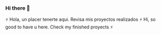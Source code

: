 ### Hi there 👋

<!--
**luisinostrozaf/luisinostrozaf** is a ✨ _special_ ✨ repository because its `README.md` (this file) appears on your GitHub profile.

Here are some ideas to get you started:

- 🔭 I’m currently working on ...
- 🌱 I’m currently learning ...
- 👯 I’m looking to collaborate on ...
- 🤔 I’m looking for help with ...
- 💬 Ask me about ...
- 📫 How to reach me: ...
- 😄 Pronouns: ...
- ⚡ Fun fact: ...
-->
⚡ Hola, un placer tenerte aqui. Revisa mis proyectos realizados ⚡ Hi, so good to have u here. Check my finished proyects ⚡
